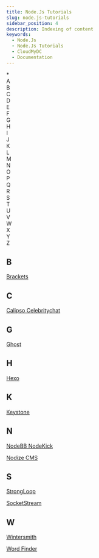 ```yaml
---
title: Node.Js Tutorials
slug: node.js-tutorials
sidebar_position: 4
description: Indexing of content
keywords:
  - Node.Js
  - Node.Js Tutorials
  - CloudMyDC
  - Documentation
---
```


<div style={{
    display: 'flex',
    flexWrap: 'wrap',
}}>
    <div style={{ minWidth: '15%', display: 'flex', alignItems: 'center', justifyContent: 'center', }}>
        *
    </div>
    <div style={{ minWidth: '15%', display: 'flex', alignItems: 'center', justifyContent: 'center', }}>
        A
    </div>
    <div style={{ minWidth: '15%', display: 'flex', alignItems: 'center', justifyContent: 'center', }}>
        B
    </div>
    <div style={{ minWidth: '15%', display: 'flex', alignItems: 'center', justifyContent: 'center', }}>
        C
    </div>
    <div style={{ minWidth: '15%', display: 'flex', alignItems: 'center', justifyContent: 'center', }}>
        D
    </div>
    <div style={{ minWidth: '15%', display: 'flex', alignItems: 'center', justifyContent: 'center', }}>
        E
    </div>
    <div style={{ minWidth: '15%', display: 'flex', alignItems: 'center', justifyContent: 'center', }}>
        F
    </div>
    <div style={{ minWidth: '15%', display: 'flex', alignItems: 'center', justifyContent: 'center', }}>
        G
    </div>
    <div style={{ minWidth: '15%', display: 'flex', alignItems: 'center', justifyContent: 'center', }}>
        H
    </div>
    <div style={{ minWidth: '15%', display: 'flex', alignItems: 'center', justifyContent: 'center', }}>
        I
    </div>
    <div style={{ minWidth: '15%', display: 'flex', alignItems: 'center', justifyContent: 'center', }}>
        J
    </div>
    <div style={{ minWidth: '15%', display: 'flex', alignItems: 'center', justifyContent: 'center', }}>
        K
    </div>
    <div style={{ minWidth: '15%', display: 'flex', alignItems: 'center', justifyContent: 'center', }}>
        L
    </div>
    <div style={{ minWidth: '15%', display: 'flex', alignItems: 'center', justifyContent: 'center', }}>
        M
    </div>
    <div style={{ minWidth: '15%', display: 'flex', alignItems: 'center', justifyContent: 'center', }}>
        N
    </div>
    <div style={{ minWidth: '15%', display: 'flex', alignItems: 'center', justifyContent: 'center', }}>
        O
    </div>
    <div style={{ minWidth: '15%', display: 'flex', alignItems: 'center', justifyContent: 'center', }}>
        P
    </div>
    <div style={{ minWidth: '15%', display: 'flex', alignItems: 'center', justifyContent: 'center', }}>
        Q
    </div>
    <div style={{ minWidth: '15%', display: 'flex', alignItems: 'center', justifyContent: 'center', }}>
        R
    </div>
    <div style={{ minWidth: '15%', display: 'flex', alignItems: 'center', justifyContent: 'center', }}>
        S
    </div>
    <div style={{ minWidth: '15%', display: 'flex', alignItems: 'center', justifyContent: 'center', }}>
        T
    </div>
    <div style={{ minWidth: '15%', display: 'flex', alignItems: 'center', justifyContent: 'center', }}>
        U
    </div>
    <div style={{ minWidth: '15%', display: 'flex', alignItems: 'center', justifyContent: 'center', }}>
        V
    </div>
    <div style={{ minWidth: '15%', display: 'flex', alignItems: 'center', justifyContent: 'center', }}>
        W
    </div>
    <div style={{ minWidth: '15%', display: 'flex', alignItems: 'center', justifyContent: 'center', }}>
        X
    </div>
    <div style={{ minWidth: '15%', display: 'flex', alignItems: 'center', justifyContent: 'center', }}>
        Y
    </div>
    <div style={{ minWidth: '15%', display: 'flex', alignItems: 'center', justifyContent: 'center', }}>
        Z
    </div>
</div>

## B

[Brackets](https://cloudmydc.com/)

## C

[Calipso Celebritychat](https://cloudmydc.com/)

## G

[Ghost](https://cloudmydc.com/)

## H

[Hexo](https://cloudmydc.com/)

## K

[Keystone](https://cloudmydc.com/)

## N

[NodeBB NodeKick](https://cloudmydc.com/)

[Nodize CMS](https://cloudmydc.com/)

## S

[StrongLoop](https://cloudmydc.com/)

[SocketStream](https://cloudmydc.com/)

## W

[Wintersmith](https://cloudmydc.com/)

[Word Finder](https://cloudmydc.com/)
